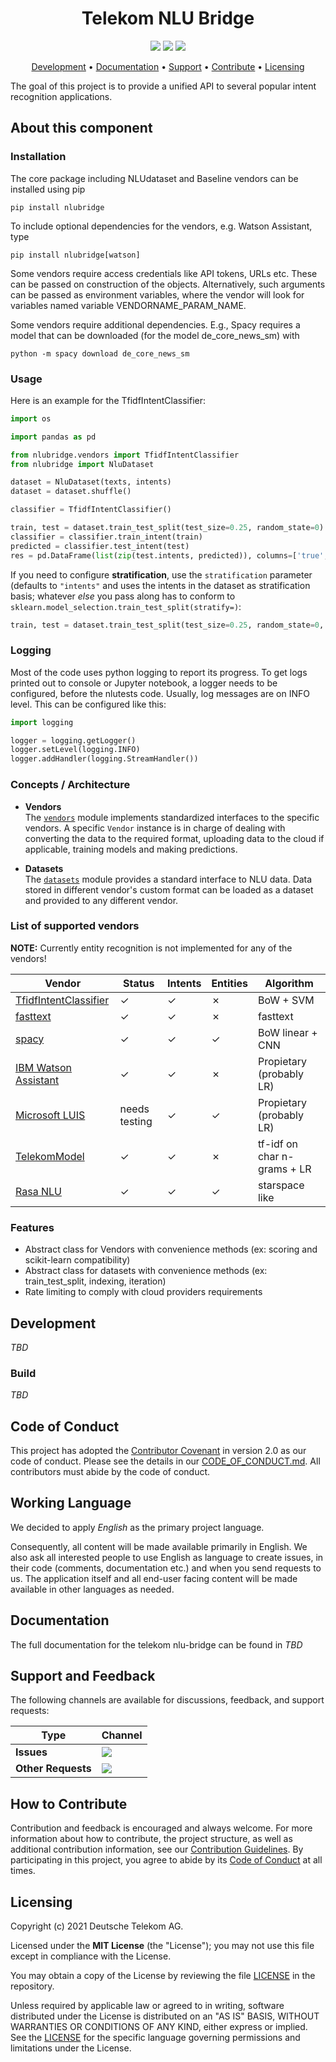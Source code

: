 <h1 align="center">
    Telekom NLU Bridge
</h1>

<p align="center">
    <a href="/../../commits/" title="Last Commit"><img src="https://img.shields.io/github/last-commit/telekom/nlu-bridge?style=flat"></a>
    <a href="/../../issues" title="Open Issues"><img src="https://img.shields.io/github/issues/telekom/nlu-bridge?style=flat"></a>
    <a href="./LICENSE" title="License"><img src="https://img.shields.io/badge/License-MIT-green.svg?style=flat"></a>
</p>

<p align="center">
  <a href="#development">Development</a> •
  <a href="#documentation">Documentation</a> •
  <a href="#support-and-feedback">Support</a> •
  <a href="#how-to-contribute">Contribute</a> •
  <a href="#licensing">Licensing</a>
</p>

The goal of this project is to provide a unified API to several popular intent recognition 
applications.

## About this component


### Installation

The core package including NLUdataset and Baseline vendors can be installed 
using pip

```pip install nlubridge```

To include optional dependencies for the vendors, e.g. Watson Assistant, type

```
pip install nlubridge[watson]
```

Some vendors require access credentials like API tokens, URLs etc. These can be passed 
on construction of the objects. Alternatively, such arguments can be passed as 
environment variables, where the vendor will look for variables named variable 
VENDORNAME_PARAM_NAME.

Some vendors require additional dependencies. E.g., Spacy requires a model that
can be downloaded (for the  model de_core_news_sm) with

```
python -m spacy download de_core_news_sm
```


### Usage

Here is an example for the TfidfIntentClassifier:

```python
import os

import pandas as pd

from nlubridge.vendors import TfidfIntentClassifier
from nlubridge import NluDataset

dataset = NluDataset(texts, intents)
dataset = dataset.shuffle()

classifier = TfidfIntentClassifier()

train, test = dataset.train_test_split(test_size=0.25, random_state=0)
classifier = classifier.train_intent(train)
predicted = classifier.test_intent(test)
res = pd.DataFrame(list(zip(test.intents, predicted)), columns=['true', 'predicted'])
```
If you need to configure **stratification**, use the `stratification` parameter (defaults to `"intents"` and uses the intents in the dataset as stratification basis; whatever _else_ you pass along has to conform to `sklearn.model_selection.train_test_split(stratify=)`:
```python
train, test = dataset.train_test_split(test_size=0.25, random_state=0, stratification=None)    # deactivate stratification (sklearn default for train_test_split)
```

### Logging

Most of the code uses python logging to report its progress. To get logs printed out
to console or Jupyter notebook, a logger needs to be configured, before the nlutests 
code. Usually, log messages are on INFO level. This can be configured like this:

````python
import logging

logger = logging.getLogger()
logger.setLevel(logging.INFO)
logger.addHandler(logging.StreamHandler())
````


### Concepts / Architecture

* **Vendors**  
The [`vendors`](/nlubridge/vendors/) module implements standardized interfaces to the 
  specific vendors. A specific `Vendor` instance is in charge of dealing with converting 
  the data to the required format, uploading data to the cloud if applicable, training 
  models and making predictions.
  
* **Datasets**  
The [`datasets`](/nlubridge/datasets/) module provides a standard interface to 
  NLU data. Data stored in different vendor's custom format can be loaded as a dataset
  and provided to any different vendor.


### List of supported vendors

**NOTE:** Currently entity recognition is not implemented for any of the vendors!

| Vendor | Status | Intents | Entities | Algorithm |
| ------ | ------ | ------- | -------- | --------- |
| [TfidfIntentClassifier](/nlubridge/vendors/tfidf_intent_classifier.py) |  ✓  | ✓ | ✗ |  BoW + SVM |
| [fasttext](https://fasttext.cc) |  ✓  | ✓ | ✗ |  fasttext |
| [spacy](https://spacy.io/usage/training#section-textcat) | ✓ | ✓ | ✓ | BoW linear + CNN |
| [IBM Watson Assistant](https://www.ibm.com/watson/services/conversation/) | ✓  | ✓ | ✗ | Propietary (probably LR) |
| [Microsoft LUIS](https://www.luis.ai/home) | needs testing | ✓ | ✓ | Propietary (probably LR) |
| [TelekomModel](/nlubridge/vendors/telekom.py)  | ✓ | ✓ | ✗ | tf-idf on char n-grams + LR |
| [Rasa NLU](https://github.com/RasaHQ/rasa) | ✓ | ✓ | ✓ |  starspace like |


### Features

* Abstract class for Vendors with convenience methods (ex: scoring and scikit-learn compatibility)
* Abstract class for datasets with convenience methods (ex: train_test_split, indexing, iteration)
* Rate limiting to comply with cloud providers requirements


## Development

_TBD_

### Build

_TBD_

## Code of Conduct

This project has adopted the [Contributor Covenant](https://www.contributor-covenant.org/) in version 2.0 as our code of conduct. Please see the details in our [CODE_OF_CONDUCT.md](CODE_OF_CONDUCT.md). All contributors must abide by the code of conduct.

## Working Language

We decided to apply _English_ as the primary project language.  

Consequently, all content will be made available primarily in English. We also ask all interested people to use English as language to create issues, in their code (comments, documentation etc.) and when you send requests to us. The application itself and all end-user facing content will be made available in other languages as needed.

## Documentation

The full documentation for the telekom nlu-bridge can be found in _TBD_
## Support and Feedback
The following channels are available for discussions, feedback, and support requests:

| Type                     | Channel                                                |
| ------------------------ | ------------------------------------------------------ |
| **Issues**   | <a href="/../../issues/new/choose" title="General Discussion"><img src="https://img.shields.io/github/issues/telekom/nlu-bridge?style=flat-square"></a> </a>   |
| **Other Requests**    | <a href="mailto:opensource@telekom.de" title="Email Open Source Team"><img src="https://img.shields.io/badge/email-Open%20Source%20Team-green?logo=mail.ru&style=flat-square&logoColor=white"></a>   |

## How to Contribute

Contribution and feedback is encouraged and always welcome. For more information about how to contribute, the project structure, as well as additional contribution information, see our [Contribution Guidelines](./CONTRIBUTING.md). By participating in this project, you agree to abide by its [Code of Conduct](./CODE_OF_CONDUCT.md) at all times.

## Licensing

Copyright (c) 2021 Deutsche Telekom AG.

Licensed under the **MIT License** (the "License"); you may not use this file except in compliance with the License.

You may obtain a copy of the License by reviewing the file [LICENSE](./LICENSE) in the repository.

Unless required by applicable law or agreed to in writing, software distributed under the License is distributed on an "AS IS" BASIS, WITHOUT WARRANTIES OR CONDITIONS OF ANY KIND, either express or implied. See the [LICENSE](./LICENSE) for the specific language governing permissions and limitations under the License.
